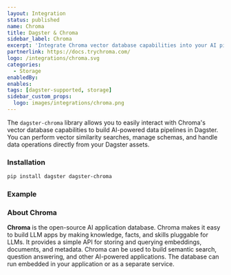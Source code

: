 ```yaml
---
layout: Integration
status: published
name: Chroma
title: Dagster & Chroma
sidebar_label: Chroma
excerpt: 'Integrate Chroma vector database capabilities into your AI pipelines powered by Dagster.'
partnerlink: https://docs.trychroma.com/
logo: /integrations/chroma.svg
categories:
  - Storage
enabledBy:
enables:
tags: [dagster-supported, storage]
sidebar_custom_props:
  logo: images/integrations/chroma.png
---
```


The `dagster-chroma` library allows you to easily interact with Chroma's vector database capabilities to build AI-powered data pipelines in Dagster. You can perform vector similarity searches, manage schemas, and handle data operations directly from your Dagster assets.

### Installation

```bash
pip install dagster dagster-chroma
```

### Example

<CodeExample path="docs_snippets/docs_snippets/integrations/chroma.py" language="python" />

### About Chroma

**Chroma** is the open-source AI application database. Chroma makes it easy to build LLM apps by making knowledge, facts, and skills pluggable for LLMs. It provides a simple API for storing and querying embeddings, documents, and metadata. Chroma can be used to build semantic search, question answering, and other AI-powered applications. The database can run embedded in your application or as a separate service.
